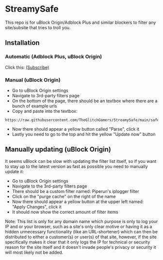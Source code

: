 # StreamySafe
This repo is for uBlock Origin/Adblock Plus and similar blockers to filter any site/subsite that tries to troll you.

## Installation

### Automatic (Adblock Plus, uBlock Origin)
  Click this: [(Subscribe)](https://subscribe.adblockplus.org/?location=https://raw.githubusercontent.com/TheGlitchGamers/StreamySafe/main/safefilter&title=StreamySafe%20by%20GlitchgGamers)
  
### Manual (uBlock Origin)

  - Go to uBlock Origin settings
  - Navigate to 3rd-party filters page
  - On the bottom of the page, there should be an textbox where there are a bunch of example urls
  - Copy and paste into the textbox:
  
  ```
  https://raw.githubusercontent.com/TheGlitchGamers/StreamySafe/main/safefilter
  ```
  
  - Now there should appear a yellow button called "Parse", click it
  - Lastly you need to go to the top and hit the yellow "Update now" button

## Manually updating (uBlock Origin)
It seems uBlock can be slow with updating the filter list itself, so if you want to stay up to the latest version as fast as possible you need to manually update it:
  - Go to uBlock Origin settings
  - Navigate to the 3rd-party filters page
  - There should be a custom filter named: Piperun's iplogger filter
  - Click on the "purge cache" on the right of the name
  - Now there should appear a yellow button at the upper left named: "Apply Changes", click it
  - It should now show the correct amount of filter items


Note: This list is only for any domain name which purpose is only to log your IP and or your browser, such as a site's only clear motive or having it as a hidden unnecessary functionality (like an URL-shortener) which can then be distributed to either a customer(s) or user(s) of that site, however, if the site specifically makes it clear that it only logs the IP for technical or security reason for the site itself and it doesn't invade people's privacy or security it will most likely not be added.
